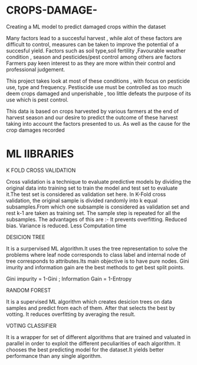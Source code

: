 # CROPS-DAMAGE-
Creating a ML model to predict damaged crops within the dataset

Many factors lead to a succesful harvest , while alot of these factors are difficult to control, measures can be taken to improve the potential of a succesful yield. Factors such as soil type,soil fertility ,Favourable weather condition , season and pesticides/pest control among others are factors Farmers pay keen interest to as they are more within their control and professional judgement.

This project takes look at most of these conditions , with focus on pesticide use, type and frequency. Pestiscide use must be controlled as too much deem crops damaged and unperishable , too little defeats the purpose of its use which is pest control.

This data is based on crops harvested by various farmers at the end of harvest season and our desire to predict the outcome of these harvest taking into account the factors presented to us. As well as the cause for the crop damages recorded

# ML lIBRARIES

K FOLD CROSS VALIDATION

Cross validation is a technique to evaluate predictive models by dividing the original data into training set to train the model and test set to evaluate it.The test set is considered as validation set here. In K-Fold cross validation, the original sample is divided randomly into k equal subsamples.From which one subsample is considered as validation set and rest k-1 are taken as training set. The sample step is repeated for all the subsamples. The advantages of this are :- It prevents overfitting. Reduced bias. Variance is reduced. Less Computation time

DESICION TREE

It is a surpervised ML algorithm.It uses the tree representation to solve the problems where leaf node corresponds to class label and internal node of tree corresponds to attributes.Its main objective is to have pure nodes. Gini imurity and information gain are the best methods to get best split points.

Gini impurity = 1-Gini ; Information Gain = 1-Entropy

RANDOM FOREST

It is a supervised ML algorithm which creates desicion trees on data samples and predict from each of them. After that selects the best by votting. It reduces overfitting by averaging the result.

VOTING CLASSIFIER

It is a wrapper for set of different algorithms that are trained and valuated in parallel in order to exploit the different peculiarities of each algorithm. It chooses the best predicting model for the dataset.It yields better performance than any single algorithm.
